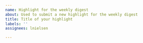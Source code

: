 ```yaml
---
name: Highlight for the weekly digest
about: Used to submit a new highlight for the weekly digest
title: Title of your highlight
labels: ''
assignees: lnielsen

---
```



